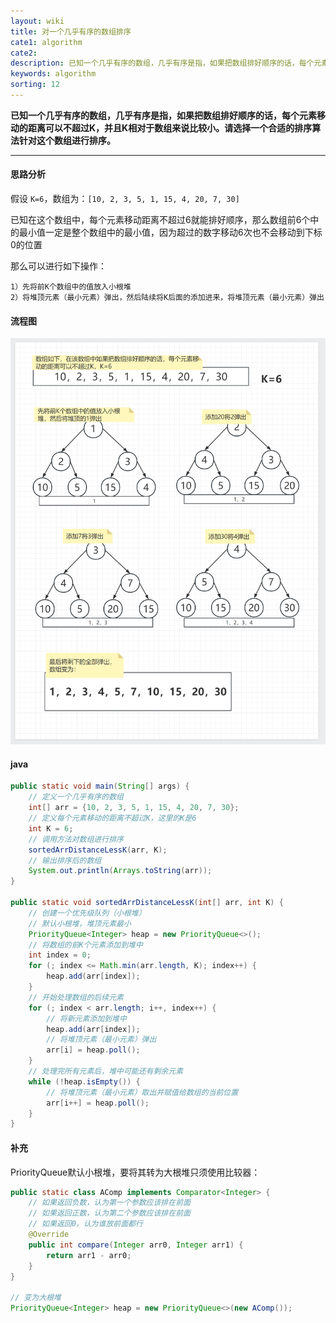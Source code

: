 ```yaml
---
layout: wiki
title: 对一个几乎有序的数组排序
cate1: algorithm
cate2: 
description: 已知一个几乎有序的数组，几乎有序是指，如果把数组排好顺序的话，每个元素移动的距离可以不超过K，并且K相对于数组来说比较小。请选择一个合适的排序算法针对这个数组进行排序。
keywords: algorithm
sorting: 12
---
```




**已知一个几乎有序的数组，几乎有序是指，如果把数组排好顺序的话，每个元素移动的距离可以不超过K，并且K相对于数组来说比较小。请选择一个合适的排序算法针对这个数组进行排序。**

------




#### 思路分析

假设 `K=6`，数组为：`[10, 2, 3, 5, 1, 15, 4, 20, 7, 30]`

已知在这个数组中，每个元素移动距离不超过6就能排好顺序，那么数组前6个中的最小值一定是整个数组中的最小值，因为超过的数字移动6次也不会移动到下标0的位置

那么可以进行如下操作：

```
1）先将前K个数组中的值放入小根堆
2）将堆顶元素（最小元素）弹出，然后陆续将K后面的添加进来，将堆顶元素（最小元素）弹出
```



#### 流程图

<img src="/images/wiki/algorithm/algorithm-sorted-arr-distance-less-k_step1.png"  />



#### java

```java
public static void main(String[] args) {
    // 定义一个几乎有序的数组
    int[] arr = {10, 2, 3, 5, 1, 15, 4, 20, 7, 30};
    // 定义每个元素移动的距离不超过K，这里的K是6
    int K = 6;
    // 调用方法对数组进行排序
    sortedArrDistanceLessK(arr, K);
    // 输出排序后的数组
    System.out.println(Arrays.toString(arr));
}

public static void sortedArrDistanceLessK(int[] arr, int K) {
    // 创建一个优先级队列（小根堆）
    // 默认小根堆，堆顶元素最小
    PriorityQueue<Integer> heap = new PriorityQueue<>();
    // 将数组的前K个元素添加到堆中
    int index = 0;
    for (; index <= Math.min(arr.length, K); index++) {
        heap.add(arr[index]);
    }
    // 开始处理数组的后续元素
    for (; index < arr.length; i++, index++) {
        // 将新元素添加到堆中
        heap.add(arr[index]);
        // 将堆顶元素（最小元素）弹出
        arr[i] = heap.poll();
    }
    // 处理完所有元素后，堆中可能还有剩余元素
    while (!heap.isEmpty()) {
        // 将堆顶元素（最小元素）取出并赋值给数组的当前位置
        arr[i++] = heap.poll();
    }
}
```



#### 补充

PriorityQueue默认小根堆，要将其转为大根堆只须使用比较器：

```java
public static class AComp implements Comparator<Integer> {
    // 如果返回负数，认为第一个参数应该排在前面
    // 如果返回正数，认为第二个参数应该排在前面
    // 如果返回0，认为谁放前面都行
    @Override
    public int compare(Integer arr0, Integer arr1) {
        return arr1 - arr0;
    }
}

// 变为大根堆
PriorityQueue<Integer> heap = new PriorityQueue<>(new AComp());
```

